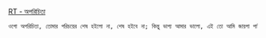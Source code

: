 [RT - অপরিচিতা](https://www.google.com/search?q=Rabindranath+tagore&oq=Rabindranath+tagore+&gs_lcrp=EgZjaHJvbWUyBggAEEUYOTIMCAEQLhhDGIAEGIoFMgwIAhAAGEMYgAQYigUyDAgDEAAYQxiABBiKBTIMCAQQABhDGIAEGIoFMgwIBRAAGEMYgAQYigUyDAgGEAAYQxiABBiKBTIPCAcQABhDGIsDGIAEGIoFMg8ICBAAGEMYiwMYgAQYigXSAQkxMzM3M2oxajeoAgCwAgA&sourceid=chrome&ie=UTF-8)

```txt
ওগো অপরিচিতা, তোমার পরিচয়ের শেষ হইলো না, শেষ হইবে না; কিন্তু ভাগ্য আমার ভালো, এই তো আমি জায়গা পাইয়াছি।
```
